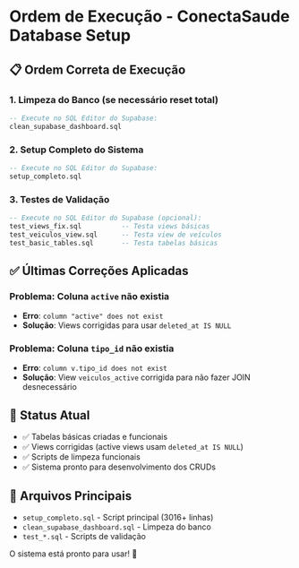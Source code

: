 # Ordem de Execução - ConectaSaude Database Setup

## 📋 Ordem Correta de Execução

### 1. **Limpeza do Banco (se necessário reset total)**
```sql
-- Execute no SQL Editor do Supabase:
clean_supabase_dashboard.sql
```

### 2. **Setup Completo do Sistema**
```sql
-- Execute no SQL Editor do Supabase:
setup_completo.sql
```

### 3. **Testes de Validação**
```sql
-- Execute no SQL Editor do Supabase (opcional):
test_views_fix.sql          -- Testa views básicas
test_veiculos_view.sql      -- Testa view de veículos
test_basic_tables.sql       -- Testa tabelas básicas
```

## ✅ Últimas Correções Aplicadas

### Problema: Coluna `active` não existia
- **Erro**: `column "active" does not exist`
- **Solução**: Views corrigidas para usar `deleted_at IS NULL`

### Problema: Coluna `tipo_id` não existia  
- **Erro**: `column v.tipo_id does not exist`
- **Solução**: View `veiculos_active` corrigida para não fazer JOIN desnecessário

## 🚀 Status Atual
- ✅ Tabelas básicas criadas e funcionais
- ✅ Views corrigidas (active views usam `deleted_at IS NULL`)
- ✅ Scripts de limpeza funcionais
- ✅ Sistema pronto para desenvolvimento dos CRUDs

## 📁 Arquivos Principais
- `setup_completo.sql` - Script principal (3016+ linhas)
- `clean_supabase_dashboard.sql` - Limpeza do banco
- `test_*.sql` - Scripts de validação

O sistema está pronto para usar! 🎉